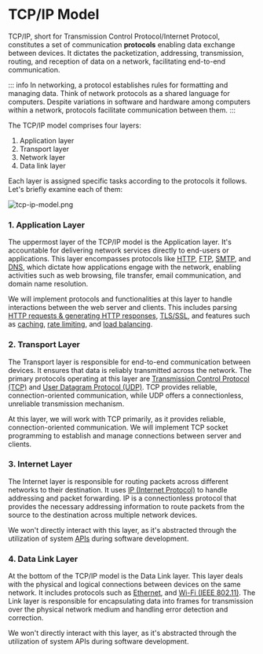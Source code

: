 # TCP/IP Model

TCP/IP, short for Transmission Control Protocol/Internet Protocol, constitutes a set of communication **protocols** enabling data exchange between devices. It dictates the packetization, addressing, transmission, routing, and reception of data on a network, facilitating end-to-end communication.

::: info
In networking, a protocol establishes rules for formatting and managing data. Think of network protocols as a shared language for computers. Despite variations in software and hardware among computers within a network, protocols facilitate communication between them.
:::

The TCP/IP model comprises four layers:

1. Application layer
2. Transport layer
3. Network layer
4. Data link layer

Each layer is assigned specific tasks according to the protocols it follows. Let's briefly examine each of them:

![tcp-ip-model.png](/assets/resources/tcp-ip-model.png)

### **1. Application Layer**

The uppermost layer of the TCP/IP model is the Application layer. It's accountable for delivering network services directly to end-users or applications. This layer encompasses protocols like [HTTP](https://en.wikipedia.org/wiki/HTTP), [FTP](https://en.wikipedia.org/wiki/File_Transfer_Protocol), [SMTP](https://en.wikipedia.org/wiki/Simple_Mail_Transfer_Protocol), and [DNS](https://en.wikipedia.org/wiki/Domain_Name_System), which dictate how applications engage with the network, enabling activities such as web browsing, file transfer, email communication, and domain name resolution.

We will implement protocols and functionalities at this layer to handle interactions between the web server and clients. This includes parsing [HTTP requests & generating HTTP responses](https://en.wikipedia.org/wiki/HTTP), [TLS/SSL](https://en.wikipedia.org/wiki/Transport_Layer_Security), and features such as [caching](<https://en.wikipedia.org/wiki/Cache_(computing)>), [rate limiting](https://en.wikipedia.org/wiki/Rate_limiting), and [load balancing](<https://en.wikipedia.org/wiki/Load_balancing_(computing)>).

### **2. Transport Layer**

The Transport layer is responsible for end-to-end communication between devices. It ensures that data is reliably transmitted across the network. The primary protocols operating at this layer are [Transmission Control Protocol (TCP)](https://en.wikipedia.org/wiki/Transmission_Control_Protocol) and [User Datagram Protocol (UDP)](https://en.wikipedia.org/wiki/User_Datagram_Protocol). TCP provides reliable, connection-oriented communication, while UDP offers a connectionless, unreliable transmission mechanism.

At this layer, we will work with TCP primarily, as it provides reliable, connection-oriented communication. We will implement TCP socket programming to establish and manage connections between server and clients.

### **3. Internet Layer**

The Internet layer is responsible for routing packets across different networks to their destination. It uses [IP (Internet Protocol)](https://en.wikipedia.org/wiki/Internet_Protocol) to handle addressing and packet forwarding. IP is a connectionless protocol that provides the necessary addressing information to route packets from the source to the destination across multiple network devices.

We won't directly interact with this layer, as it's abstracted through the utilization of system [APIs](https://en.wikipedia.org/wiki/API) during software development.

### **4. Data Link Layer**

At the bottom of the TCP/IP model is the Data Link layer. This layer deals with the physical and logical connections between devices on the same network. It includes protocols such as [Ethernet](https://en.wikipedia.org/wiki/Ethernet), and [Wi-Fi (IEEE 802.11)](https://en.wikipedia.org/wiki/IEEE_802.11). The Link layer is responsible for encapsulating data into frames for transmission over the physical network medium and handling error detection and correction.

We won't directly interact with this layer, as it's abstracted through the utilization of system APIs during software development.
